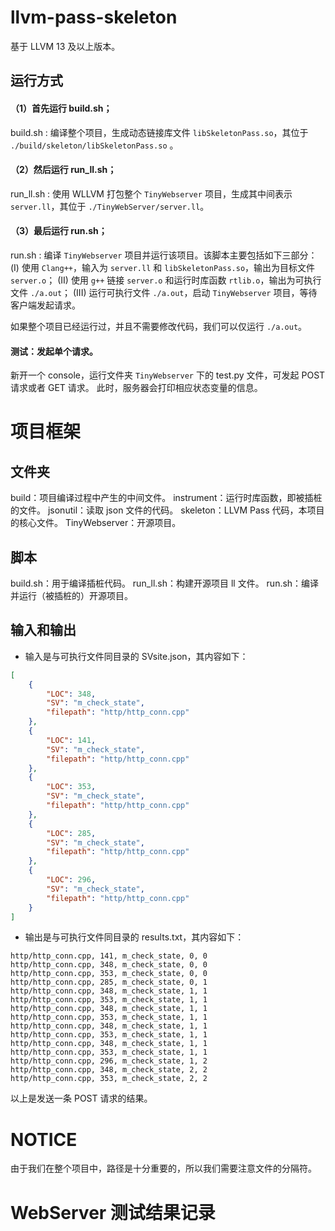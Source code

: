 # llvm-pass-skeleton

基于 LLVM 13 及以上版本。

## 运行方式
#### （1）首先运行 build.sh；
build.sh : 编译整个项目，生成动态链接库文件 `libSkeletonPass.so`，其位于 `./build/skeleton/libSkeletonPass.so` 。

#### （2）然后运行 run_ll.sh；
run_ll.sh : 使用 WLLVM 打包整个 `TinyWebserver` 项目，生成其中间表示 `server.ll`，其位于 `./TinyWebServer/server.ll`。

#### （3）最后运行 run.sh；
run.sh : 编译 `TinyWebserver` 项目并运行该项目。该脚本主要包括如下三部分：
(I) 使用 `Clang++`，输入为 `server.ll` 和 `libSkeletonPass.so`，输出为目标文件 `server.o`；
(II) 使用 `g++` 链接 `server.o` 和运行时库函数 `rtlib.o`，输出为可执行文件 `./a.out`；
(III) 运行可执行文件 `./a.out`，启动 `TinyWebserver` 项目，等待客户端发起请求。

如果整个项目已经运行过，并且不需要修改代码，我们可以仅运行 `./a.out`。

#### 测试：发起单个请求。
新开一个 console，运行文件夹 `TinyWebserver` 下的 test.py 文件，可发起 POST 请求或者 GET 请求。
此时，服务器会打印相应状态变量的信息。

# 项目框架

## 文件夹
build：项目编译过程中产生的中间文件。
instrument：运行时库函数，即被插桩的文件。
jsonutil：读取 json 文件的代码。
skeleton：LLVM Pass 代码，本项目的核心文件。
TinyWebserver：开源项目。

## 脚本
build.sh：用于编译插桩代码。
run_ll.sh：构建开源项目 ll 文件。
run.sh：编译并运行（被插桩的）开源项目。

## 输入和输出
- 输入是与可执行文件同目录的 SVsite.json，其内容如下：
```json
[
    {
        "LOC": 348,
        "SV": "m_check_state",
        "filepath": "http/http_conn.cpp"
    },
    {
        "LOC": 141,
        "SV": "m_check_state",
        "filepath": "http/http_conn.cpp"
    },
    {
        "LOC": 353,
        "SV": "m_check_state",
        "filepath": "http/http_conn.cpp"
    },
    {
        "LOC": 285,
        "SV": "m_check_state",
        "filepath": "http/http_conn.cpp"
    },
    {
        "LOC": 296,
        "SV": "m_check_state",
        "filepath": "http/http_conn.cpp"
    }
]

```

- 输出是与可执行文件同目录的 results.txt，其内容如下：
```
http/http_conn.cpp, 141, m_check_state, 0, 0
http/http_conn.cpp, 348, m_check_state, 0, 0
http/http_conn.cpp, 353, m_check_state, 0, 0
http/http_conn.cpp, 285, m_check_state, 0, 1
http/http_conn.cpp, 348, m_check_state, 1, 1
http/http_conn.cpp, 353, m_check_state, 1, 1
http/http_conn.cpp, 348, m_check_state, 1, 1
http/http_conn.cpp, 353, m_check_state, 1, 1
http/http_conn.cpp, 348, m_check_state, 1, 1
http/http_conn.cpp, 353, m_check_state, 1, 1
http/http_conn.cpp, 348, m_check_state, 1, 1
http/http_conn.cpp, 353, m_check_state, 1, 1
http/http_conn.cpp, 296, m_check_state, 1, 2
http/http_conn.cpp, 348, m_check_state, 2, 2
http/http_conn.cpp, 353, m_check_state, 2, 2

```
以上是发送一条 POST 请求的结果。





# NOTICE
由于我们在整个项目中，路径是十分重要的，所以我们需要注意文件的分隔符。

# WebServer 测试结果记录
